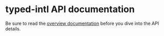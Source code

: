 # typed-intl API documentation
Be sure to read the [overview documentation](https://github.com/svenwiegand/typed-intl/blob/master/README.md) before you dive into the API details.